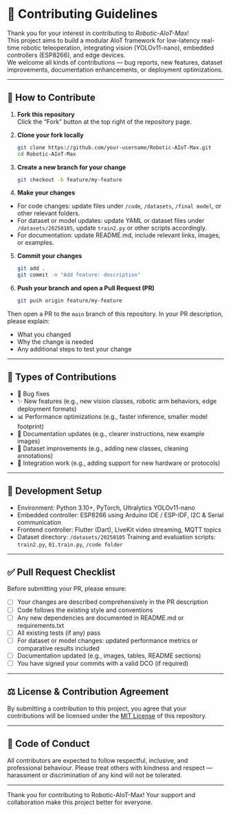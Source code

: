# 🤝 Contributing Guidelines

Thank you for your interest in contributing to *Robotic-AIoT-Max*!  
This project aims to build a modular AIoT framework for low-latency real-time robotic teleoperation, integrating vision (YOLOv11-nano), embedded controllers (ESP8266), and edge devices.  
We welcome all kinds of contributions — bug reports, new features, dataset improvements, documentation enhancements, or deployment optimizations.

---

## 🧰 How to Contribute

1. **Fork this repository**  
   Click the “Fork” button at the top right of the repository page.

2. **Clone your fork locally**  
   ```bash
   git clone https://github.com/your-username/Robotic-AIoT-Max.git
   cd Robotic-AIoT-Max

3. **Create a new branch for your change**
   ```bash
   git checkout -b feature/my-feature

4. **Make your changes**
- For code changes: update files under `/code`, `/datasets`, `/final model`, or other relevant folders.
- For dataset or model updates: update YAML or dataset files under `/datasets/20250105`, update `train2.py` or other scripts accordingly.
- For documentation: update README.md, include relevant links, images, or examples.
5. **Commit your changes**
   ```bash
   git add .
   git commit -m "Add feature: description"
   ```
6. **Push your branch and open a Pull Request (PR)**
   ```bash
   git push origin feature/my-feature
   ```

Then open a PR to the `main` branch of this repository. In your PR description, please explain:
- What you changed
- Why the change is needed
- Any additional steps to test your change

---

## 🧩 Types of Contributions
- 🐞 Bug fixes
- ✨ New features (e.g., new vision classes, robotic arm behaviors, edge deployment formats)
- 📊 Performance optimizations (e.g., faster inference, smaller model footprint)
- 🧾 Documentation updates (e.g., clearer instructions, new example images)
- 📁 Dataset improvements (e.g., adding new classes, cleaning annotations)
- 🔧 Integration work (e.g., adding support for new hardware or protocols)

---

## 🔧 Development Setup
- Environment: Python 3.10+, PyTorch, Ultralytics YOLOv11-nano
- Embedded controller: ESP8266 using Arduino IDE / ESP-IDF, I2C & Serial communication
- Frontend controller: Flutter (Dart), LiveKit video streaming, MQTT topics
- Dataset directory: `/datasets/20250105`
Training and evaluation scripts: `train2.py`, `01.train.py`, `/code folder`

---

## ✅ Pull Request Checklist
Before submitting your PR, please ensure:
- [ ] Your changes are described comprehensively in the PR description
- [ ] Code follows the existing style and conventions
- [ ] Any new dependencies are documented in README.md or requirements.txt
- [ ] All existing tests (if any) pass
- [ ] For dataset or model changes: updated performance metrics or comparative results included
- [ ] Documentation updated (e.g., images, tables, README sections)
- [ ] You have signed your commits with a valid DCO (if required)

---

## ⚖️ License & Contribution Agreement
By submitting a contribution to this project, you agree that your contributions will be licensed under the [MIT License](https://github.com/jaison5/Robotic-AIoT-Max/blob/main/LICENSE) of this repository.

---

## 🪪 Code of Conduct
All contributors are expected to follow respectful, inclusive, and professional behaviour.
Please treat others with kindness and respect — harassment or discrimination of any kind will not be tolerated.

---

Thank you for contributing to Robotic-AIoT-Max! Your support and collaboration make this project better for everyone.
